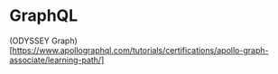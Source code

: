 # GraphQL
(ODYSSEY Graph)[https://www.apollographql.com/tutorials/certifications/apollo-graph-associate/learning-path/]
